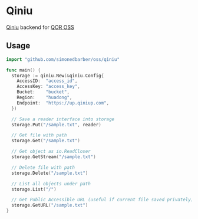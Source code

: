# Qiniu

[Qiniu](https://www.qiniu.com) backend for [QOR OSS](https://github.com/simonedbarber/oss)

## Usage

```go
import "github.com/simonedbarber/oss/qiniu"

func main() {
  storage := qiniu.New(&qiniu.Config{
    AccessID:  "access_id",
    AccessKey: "access_key",
    Bucket:    "bucket",
    Region:    "huadong",
    Endpoint:  "https://up.qiniup.com",
  })

  // Save a reader interface into storage
  storage.Put("/sample.txt", reader)

  // Get file with path
  storage.Get("/sample.txt")

  // Get object as io.ReadCloser
  storage.GetStream("/sample.txt")

  // Delete file with path
  storage.Delete("/sample.txt")

  // List all objects under path
  storage.List("/")

  // Get Public Accessible URL (useful if current file saved privately)
  storage.GetURL("/sample.txt")
}
```

